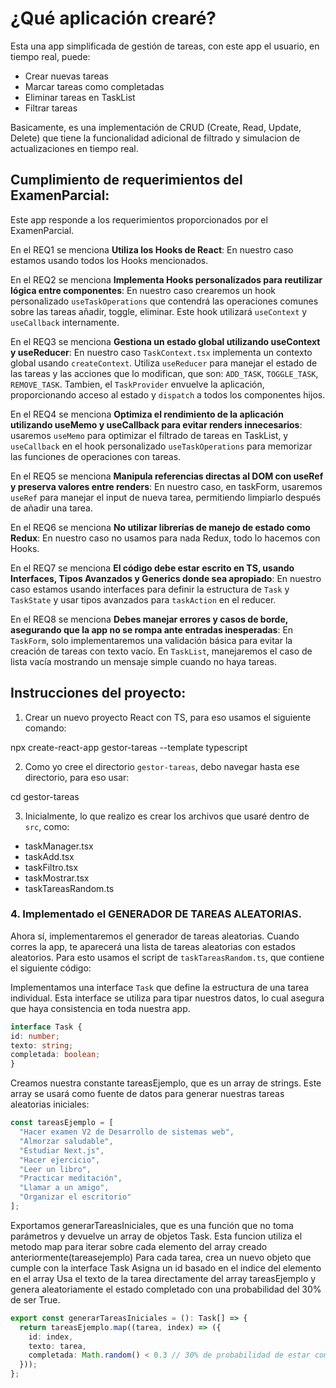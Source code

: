# ¿Qué aplicación crearé?

Esta una app simplificada de gestión de tareas, con este app el usuario, en tiempo real, puede: 

- Crear nuevas tareas 
- Marcar tareas como completadas
- Eliminar tareas en TaskList
- Filtrar tareas 

Basicamente, es una implementación de CRUD (Create, Read, Update, Delete) que tiene la funcionalidad adicional de filtrado y simulacion de actualizaciones en tiempo real.

## Cumplimiento de requerimientos del ExamenParcial:

Este app responde a los requerimientos proporcionados por el ExamenParcial.

En el REQ1 se menciona **Utiliza los Hooks de React**: En nuestro caso estamos usando todos los Hooks mencionados.

En el REQ2 se menciona **Implementa Hooks personalizados para reutilizar lógica entre componentes**: En nuestro caso crearemos un hook personalizado `useTaskOperations` que contendrá las operaciones comunes sobre las tareas añadir, toggle, eliminar. Este hook utilizará `useContext` y `useCallback` internamente.

En el REQ3 se menciona **Gestiona un estado global utilizando useContext y useReducer**: En nuestro caso `TaskContext.tsx` implementa un contexto global usando `createContext`. Utiliza `useReducer` para manejar el estado de las tareas y las acciones que lo modifican, que son: `ADD_TASK`, `TOGGLE_TASK`, `REMOVE_TASK`. Tambien, el `TaskProvider` envuelve la aplicación, proporcionando acceso al estado y `dispatch` a todos los componentes hijos.

En el REQ4 se menciona **Optimiza el rendimiento de la aplicación utilizando useMemo y useCallback para evitar renders innecesarios**: usaremos `useMemo` para optimizar el filtrado de tareas en TaskList, y `useCallback` en el hook personalizado `useTaskOperations` para memorizar las funciones de operaciones con tareas.

En el REQ5 se menciona **Manipula referencias directas al DOM con useRef y preserva valores entre renders**: En nuestro caso, en taskForm, usaremos `useRef` para manejar el input de nueva tarea, permitiendo limpiarlo después de añadir una tarea.

En el REQ6 se menciona **No utilizar librerías de manejo de estado como Redux**: En nuestro caso no usamos para nada Redux, todo lo hacemos con Hooks.

En el REQ7 se menciona **El código debe estar escrito en TS, usando Interfaces, Tipos Avanzados y Generics donde sea apropiado**: En nuestro caso estamos usando interfaces para definir la estructura de `Task` y `TaskState` y usar tipos avanzados para `taskAction` en el reducer.

En el REQ8 se menciona **Debes manejar errores y casos de borde, asegurando que la app no se rompa ante entradas inesperadas**: En `TaskForm`, solo implementaremos una validación básica para evitar la creación de tareas con texto vacío. En `TaskList`, manejaremos el caso de lista vacía mostrando un mensaje simple cuando no haya tareas.

## Instrucciones del proyecto:

1. Crear un nuevo proyecto React con TS, para eso usamos el siguiente comando: 

  npx create-react-app gestor-tareas --template typescript

2. Como yo cree el directorio `gestor-tareas`, debo navegar hasta ese directorio, para eso usar:

  cd gestor-tareas


3. Inicialmente, lo que realizo es crear los archivos que usaré dentro de `src`, como:

- taskManager.tsx
- taskAdd.tsx
- taskFiltro.tsx
- taskMostrar.tsx
- taskTareasRandom.ts

### 4. Implementado el GENERADOR DE TAREAS ALEATORIAS.

Ahora sí, implementaremos el generador de tareas aleatorias. Cuando corres la app, te aparecerá una lista de tareas aleatorias con estados aleatorios. Para esto usamos el script de `taskTareasRandom.ts`, que contiene el siguiente código:

Implementamos una interface `Task` que define la estructura de una tarea individual. Esta interface se utiliza para tipar nuestros datos, lo cual asegura que haya consistencia en toda nuestra app.

```typescript
interface Task {
id: number;
texto: string;
completada: boolean;
}
```

Creamos nuestra constante tareasEjemplo, que es un array de strings. Este array se usará como fuente de datos para generar nuestras tareas aleatorias iniciales:
```typescript
const tareasEjemplo = [
  "Hacer examen V2 de Desarrollo de sistemas web",
  "Almorzar saludable",
  "Estudiar Next.js",
  "Hacer ejercicio",
  "Leer un libro",
  "Practicar meditación",
  "Llamar a un amigo",
  "Organizar el escritorio"
];
```
Exportamos generarTareasIniciales, que es una función que no toma parámetros y devuelve un array de objetos Task. Esta funcion utiliza el metodo map para iterar sobre cada elemento del array creado anteriormente(tareasejemplo)
Para cada tarea, crea un nuevo objeto que cumple con la interface Task
Asigna un id basado en el indice del elemento en el array
Usa el texto de la tarea directamente del array tareasEjemplo
y genera aleatoriamente el estado completado con una probabilidad del 30% de ser True.
```typescript
export const generarTareasIniciales = (): Task[] => {
  return tareasEjemplo.map((tarea, index) => ({
    id: index,
    texto: tarea,
    completada: Math.random() < 0.3 // 30% de probabilidad de estar completada
  }));
};
```
